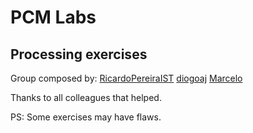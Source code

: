 # PCM Labs

## Processing exercises

Group composed by:
[RicardoPereiraIST](https://github.com/RicardoPereiraIST)
[diogoaj](https://github.com/diogoaj)
[Marcelo](https://github.com/vicadinsx)

Thanks to all colleagues that helped.

PS: Some exercises may have flaws.
